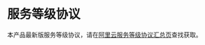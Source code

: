 服务等级协议 
===========================

本产品最新版服务等级协议，请在[阿里云服务等级协议汇总页](https://help.aliyun.com/document_detail/56773.htm)查找获取。

